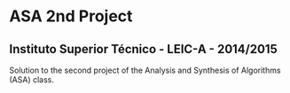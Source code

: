 # ASA 2nd Project

## Instituto Superior Técnico - LEIC-A - 2014/2015
Solution to the second project of the Analysis and Synthesis of Algorithms (ASA) class.
